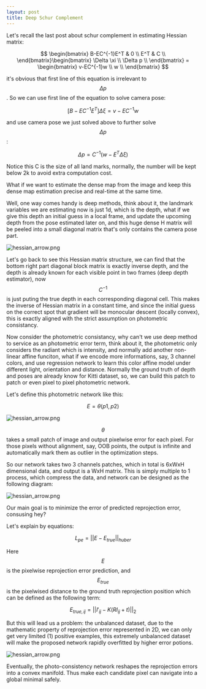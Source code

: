 ```yaml
---
layout: post
title: Deep Schur Complement
---
```

Let's recall the last post about schur complement in estimating Hessian matrix:

$$
\begin{bmatrix} B-EC^{-1}E^T & 0 \\ E^T & C \\
\end{bmatrix}\begin{bmatrix} \Delta \xi \\ \Delta p \\
\end{bmatrix} = \begin{bmatrix} v-EC^{-1}w \\ w \\
\end{bmatrix}
$$

it's obvious that first line of this equation is irrelevant to $$\Delta p$$. So we can use first line of the equation to solve camera pose:

$$[B - EC^{-1}E^T]\Delta \xi = v - EC^{-1}w$$

and use camera pose we just solved above to further solve $$\Delta p$$:

$$\Delta p = C^{-1}(w - E^T\Delta \xi)$$

Notice this C is the size of all land marks, normally, the number will be kept below 2k to avoid extra computation cost.

What if we want to estimate the dense map from the image and keep this dense map estimation precise and real-time at the same time.

Well, one way comes handy is deep methods, think about it, the landmark variables we are estimating now is just 1d, which is the depth,
what if we give this depth an initial guess in a local frame, and update the upcoming depth from the pose estimated later on,
and this huge dense H matrix will be peeled into a small diagonal matrix that's only contains the camera pose part.

![hessian_arrow.png]({{site.baseurl}}/images/hessian_arrow.png)

Let's go back to see this Hessian matrix structure, we can find that the bottom right part diagonal block matrix is exactly inverse depth, and the depth is already known for each visible point in two frames (deep depth estimator), now $$C^{-1}$$ is just puting the true depth in each corresponding diagonal cell. This makes the inverse of Hessian matrix in a constant time, and since the initial guess on the correct spot that gradient will be monocular descent (locally convex), this is exactly aligned with the strict assumption on photometric consistancy.

Now consider the photometric consistancy, why can't we use deep method to service as an photometric error term, think about it, the photometric only considers the radiant which is intensity, and normally add another non-linear affine funciton, what if we encode more informations, say, 3 channel colors, and use regression network to learn this color affine model under different light, orientation and distance. Normally the ground truth of depth and poses are already know for Kitti dataset, so, we can build this patch to patch or even pixel to pixel photometric network.

Let's define this photometric network like this:

$$
 E = \theta(p1, p2)
$$

![hessian_arrow.png]({{site.baseurl}}/images/photometric_net.png)

$$\theta$$ takes a small patch of image and output pixelwise error for each pixel. For those pixels without alignment, say, OOB points, the output is infinite and automatically mark them as outlier in the optimization steps.

So our network takes two 3 channels patches, which in total is 6xWxH dimensional data, and output is a WxH matrix. This is simply multiple to 1 process, which compress the data, and network can be designed as the following diagram:

![hessian_arrow.png]({{site.baseurl}}/images/photometric_net_arch.png)

Our main goal is to minimize the error of predicted reprojection error, consusing hey?

Let's explain by equations:

$$
L_{pe} = || E - E_{true} ||_{huber}
$$

Here $$E$$ is the pixelwise reprojection error prediction, and $$E_{true}$$ is the pixelwised distance to the ground truth reprojection position which can be defined as the following term:

$$
E_{true, ij} = ||I'_{ij} - K(RI_{ij}+t)||_2 
$$

But this will lead us a problem: the unbalanced dataset, due to the mathematic property of reprojection error represented in 2D, we can only get very limited (1) positive examples, this extremely unbalanced dataset will make the proposed network rapidly overfitted by higher error potions.

![hessian_arrow.png]({{site.baseurl}}/images/convex_reshape.png)

Eventually, the photo-consistency network reshapes the reprojection errors into a convex manifold. Thus make each candidate pixel can navigate into a global minimal safely.
